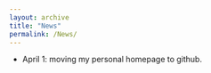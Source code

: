 ```yaml
---
layout: archive
title: "News"
permalink: /News/
---
```


* April 1: moving my personal homepage to github.
